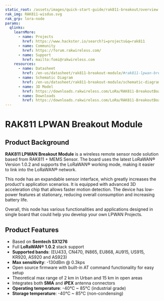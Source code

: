 ```yaml
---
static_root: /assets/images/quick-start-guide/rak811-breakout/overview
rak_img: RAK811-wisduo.svg
rak_grp: lora-node
params:
  qlinks:
    learnMore:
      - name: Projects 
        href: https://www.hackster.io/search?i=projects&q=rak811
      - name: Community
        href: https://forum.rakwireless.com/
      - name: Support
        href: mailto:fomi@rakwireless.com
    resources:
      - name: Datasheet
        href: /en-us/datasheet/rak811-breakout-module/#rak811-lpwan-breakout-module
      - name: Schematic Diagram
        href: /en-us/datasheet/rak811-breakout-module/schematic-diagram.html#schematic-diagram
      - name: 3D Model
        href: https://downloads.rakwireless.com/LoRa/RAK811-BreakoutBoard/Hardware_Specification/RAK811_BreakoutBoard-3D-File.zip
      - name: Downloads
        href: https://downloads.rakwireless.com/LoRa/RAK811-BreakoutBoard/
---
```


# RAK811 LPWAN Breakout Module

<rk-img
  :src="`${$frontmatter.static_root}/bnq9nqrvkrjojq89feoq.jpg`"
  width="70%"
  figure-number="1"
  caption="RAK811 LPWAN Breakout Module"
/>

## Product Background

**RAK811 LPWAN Breakout Module** is a wireless remote sensor node solution based from RAK811 + MEMS Sensor. The board uses the latest LoRaWAN® Version 1.0.2 and supports the LoRaWAN® working mode, making it easier to link into the LoRaWAN® network.

This node has an expandable sensor interface, which greatly increases the product's application scenarios. It is equipped with advanced 3D acceleration chip that allows faster motion detection. The device has low-power features at stationary, reducing overall consumption and increasing battery life.

Overall, this node has various functionalities and applications designed in single board that could help you develop your own LPWAN Projects.

<rk-btn
  src="quick-start-guide.html"
  label="Set up Your RAK811 LPWAN Breakout Module"
/>

<rk-quick-links :params="$frontmatter.params.qlinks" />

## Product Features

- Based on **Semtech SX1276**
- Full **LoRaWAN® 1.0.2** stack support
- **Supported bands**: (EU433, CN470, IN865, EU868, AU915, US915, KR920, AS920 and AS923)
- **Max sensitivity**: -130dBm @ 0.3kps
- Open source firmware with built-in AT command functionality for easy setup
- Theoretical max range of 2 km in Urban and 15 km in open areas
- Integrates both **SMA** and **iPEX** antenna connectors
- **Operating temperature**: -40°C ~ 85°C (industrial grade)
- **Storage temperature**: -40°C ~ 85°C (non-condensing)
